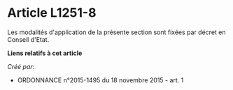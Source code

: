 # Article L1251-8

Les modalités d'application de la présente section sont fixées par décret en Conseil d'Etat.

**Liens relatifs à cet article**

_Créé par_:

  - ORDONNANCE n°2015-1495 du 18 novembre 2015 - art. 1
